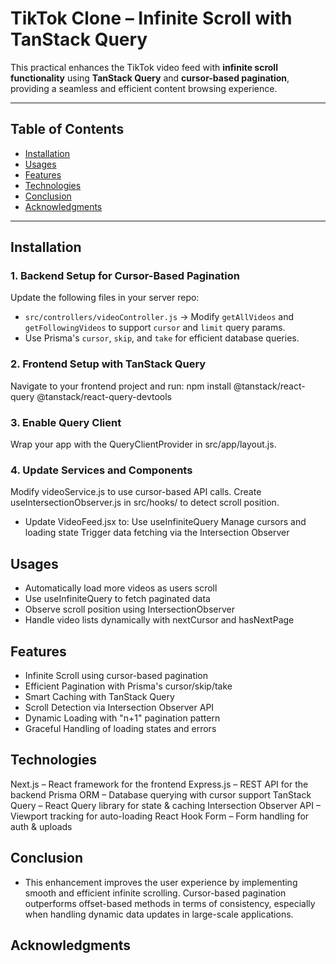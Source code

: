 # TikTok Clone – Infinite Scroll with TanStack Query

This practical enhances the TikTok video feed with **infinite scroll functionality** using **TanStack Query** and **cursor-based pagination**, providing a seamless and efficient content browsing experience.

---

## Table of Contents

- [Installation](#installation)
- [Usages](#usages)
- [Features](#features)
- [Technologies](#technologies)
- [Conclusion](#conclusion)
- [Acknowledgments](#acknowledgments)

---

## Installation

### 1. Backend Setup for Cursor-Based Pagination
Update the following files in your server repo:
- `src/controllers/videoController.js` → Modify `getAllVideos` and `getFollowingVideos` to support `cursor` and `limit` query params.
- Use Prisma's `cursor`, `skip`, and `take` for efficient database queries.

### 2. Frontend Setup with TanStack Query
Navigate to your frontend project and run:
npm install @tanstack/react-query @tanstack/react-query-devtools

### 3. Enable Query Client
Wrap your app with the QueryClientProvider in src/app/layout.js.

### 4. Update Services and Components
Modify videoService.js to use cursor-based API calls.
Create useIntersectionObserver.js in src/hooks/ to detect scroll position.
* Update VideoFeed.jsx to:
Use useInfiniteQuery
Manage cursors and loading state
Trigger data fetching via the Intersection Observer

## Usages
- Automatically load more videos as users scroll
- Use useInfiniteQuery to fetch paginated data
- Observe scroll position using IntersectionObserver
- Handle video lists dynamically with nextCursor and hasNextPage

## Features
- Infinite Scroll using cursor-based pagination
- Efficient Pagination with Prisma's cursor/skip/take
- Smart Caching with TanStack Query
- Scroll Detection via Intersection Observer API
- Dynamic Loading with "n+1" pagination pattern
- Graceful Handling of loading states and errors

## Technologies
Next.js – React framework for the frontend
Express.js – REST API for the backend
Prisma ORM – Database querying with cursor support
TanStack Query – React Query library for state & caching
Intersection Observer API – Viewport tracking for auto-loading
React Hook Form – Form handling for auth & uploads

## Conclusion
- This enhancement improves the user experience by implementing smooth and efficient infinite scrolling. Cursor-based pagination outperforms offset-based methods in terms of consistency, especially when handling dynamic data updates in large-scale applications.

## Acknowledgments


